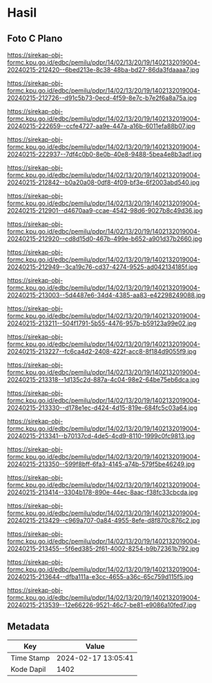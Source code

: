 # Hasil

## Foto C Plano

https://sirekap-obj-formc.kpu.go.id/edbc/pemilu/pdpr/14/02/13/20/19/1402132019004-20240215-212420--6bed213e-8c38-48ba-bd27-86da3fdaaaa7.jpg

https://sirekap-obj-formc.kpu.go.id/edbc/pemilu/pdpr/14/02/13/20/19/1402132019004-20240215-212726--d91c5b73-0ecd-4f59-8e7c-b7e2f6a8a75a.jpg

https://sirekap-obj-formc.kpu.go.id/edbc/pemilu/pdpr/14/02/13/20/19/1402132019004-20240215-222659--ccfe4727-aa9e-447a-a16b-6011efa88b07.jpg

https://sirekap-obj-formc.kpu.go.id/edbc/pemilu/pdpr/14/02/13/20/19/1402132019004-20240215-222937--7df4c0b0-8e0b-40e8-9488-5bea4e8b3adf.jpg

https://sirekap-obj-formc.kpu.go.id/edbc/pemilu/pdpr/14/02/13/20/19/1402132019004-20240215-212842--b0a20a08-0df8-4f09-bf3e-6f2003abd540.jpg

https://sirekap-obj-formc.kpu.go.id/edbc/pemilu/pdpr/14/02/13/20/19/1402132019004-20240215-212901--d4670aa9-ccae-4542-98d6-9027b8c49d36.jpg

https://sirekap-obj-formc.kpu.go.id/edbc/pemilu/pdpr/14/02/13/20/19/1402132019004-20240215-212920--cd8d15d0-467b-499e-b652-a901d37b2660.jpg

https://sirekap-obj-formc.kpu.go.id/edbc/pemilu/pdpr/14/02/13/20/19/1402132019004-20240215-212949--3ca19c76-cd37-4274-9525-ad042134185f.jpg

https://sirekap-obj-formc.kpu.go.id/edbc/pemilu/pdpr/14/02/13/20/19/1402132019004-20240215-213003--5d4487e6-34d4-4385-aa83-e42298249088.jpg

https://sirekap-obj-formc.kpu.go.id/edbc/pemilu/pdpr/14/02/13/20/19/1402132019004-20240215-213211--504f1791-5b55-4476-957b-b59123a99e02.jpg

https://sirekap-obj-formc.kpu.go.id/edbc/pemilu/pdpr/14/02/13/20/19/1402132019004-20240215-213227--fc6ca4d2-2408-422f-acc8-8f184d9055f9.jpg

https://sirekap-obj-formc.kpu.go.id/edbc/pemilu/pdpr/14/02/13/20/19/1402132019004-20240215-213318--1d135c2d-887a-4c04-98e2-64be75eb6dca.jpg

https://sirekap-obj-formc.kpu.go.id/edbc/pemilu/pdpr/14/02/13/20/19/1402132019004-20240215-213330--d178e1ec-d424-4d15-819e-684fc5c03a64.jpg

https://sirekap-obj-formc.kpu.go.id/edbc/pemilu/pdpr/14/02/13/20/19/1402132019004-20240215-213341--b70137cd-4de5-4cd9-8110-1999c0fc9813.jpg

https://sirekap-obj-formc.kpu.go.id/edbc/pemilu/pdpr/14/02/13/20/19/1402132019004-20240215-213350--599f8bff-6fa3-4145-a74b-579f5be46249.jpg

https://sirekap-obj-formc.kpu.go.id/edbc/pemilu/pdpr/14/02/13/20/19/1402132019004-20240215-213414--3304b178-890e-44ec-8aac-f38fc33cbcda.jpg

https://sirekap-obj-formc.kpu.go.id/edbc/pemilu/pdpr/14/02/13/20/19/1402132019004-20240215-213429--c969a707-0a84-4955-8efe-d8f870c876c2.jpg

https://sirekap-obj-formc.kpu.go.id/edbc/pemilu/pdpr/14/02/13/20/19/1402132019004-20240215-213455--5f6ed385-2f61-4002-8254-b9b72361b792.jpg

https://sirekap-obj-formc.kpu.go.id/edbc/pemilu/pdpr/14/02/13/20/19/1402132019004-20240215-213644--dfba111a-e3cc-4655-a36c-65c759d115f5.jpg

https://sirekap-obj-formc.kpu.go.id/edbc/pemilu/pdpr/14/02/13/20/19/1402132019004-20240215-213539--12e66226-9521-46c7-be81-e9086a10fed7.jpg


## Metadata

| Key        | Value               |
| ---------- | ------------------- |
| Time Stamp | 2024-02-17 13:05:41 |
| Kode Dapil | 1402                |



